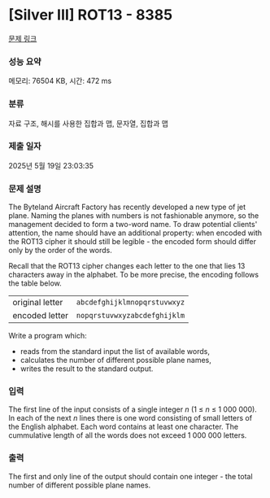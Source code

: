 # [Silver III] ROT13 - 8385 

[문제 링크](https://www.acmicpc.net/problem/8385) 

### 성능 요약

메모리: 76504 KB, 시간: 472 ms

### 분류

자료 구조, 해시를 사용한 집합과 맵, 문자열, 집합과 맵

### 제출 일자

2025년 5월 19일 23:03:35

### 문제 설명

<p>The Byteland Aircraft Factory has recently developed a new type of jet plane. Naming the planes with numbers is not fashionable anymore, so the management decided to form a two-word name. To draw potential clients' attention, the name should have an additional property: when encoded with the ROT13 cipher it should still be legible - the encoded form should differ only by the order of the words.</p>

<p>Recall that the ROT13 cipher changes each letter to the one that lies 13 characters away in the alphabet. To be more precise, the encoding follows the table below.</p>

<table class="table table-bordered" style="width: 100%;">
	<tbody>
		<tr>
			<td>original letter</td>
			<td><code>abcdefghijklmnopqrstuvwxyz</code></td>
		</tr>
		<tr>
			<td>encoded letter</td>
			<td><code>nopqrstuvwxyzabcdefghijklm</code></td>
		</tr>
	</tbody>
</table>

<p>Write a program which:</p>

<ul>
	<li>reads from the standard input the list of available words,</li>
	<li>calculates the number of different possible plane names,</li>
	<li>writes the result to the standard output.</li>
</ul>

### 입력 

 <p>The first line of the input consists of a single integer <em>n</em> (1 ≤ <em>n</em> ≤ 1 000 000). In each of the next <em>n</em> lines there is one word consisting of small letters of the English alphabet. Each word contains at least one character. The cummulative length of all the words does not exceed 1 000 000 letters.</p>

### 출력 

 <p>The first and only line of the output should contain one integer - the total number of different possible plane names.</p>


